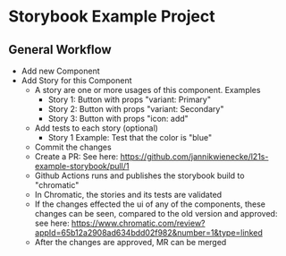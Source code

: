 # Storybook Example Project

## General Workflow
- Add new Component
- Add Story for this Component
  - A story are one or more usages of this component. Examples
    - Story 1: Button with props "variant: Primary"
    - Story 2: Button with props "variant: Secondary"
    - Story 3: Button with props "icon: add"
  - Add tests to each story (optional)
    - Story 1 Example: Test that the color is "blue"
  - Commit the changes
  - Create a PR: See here: https://github.com/jannikwienecke/l21s-example-storybook/pull/1
  - Github Actions runs and publishes the storybook build to "chromatic"
  - In Chromatic, the stories and its tests are validated
  - If the changes effected the ui of any of the components, these changes can be seen, compared to the old version and approved: see here: https://www.chromatic.com/review?appId=65b12a2908ad634bdd02f982&number=1&type=linked
  - After the changes are approved, MR can be merged


